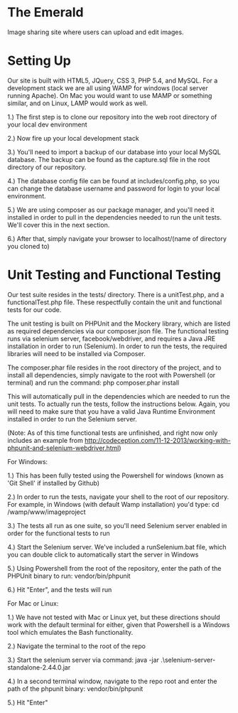 The Emerald
============

Image sharing site where users can upload and edit images.



Setting Up
============

Our site is built with HTML5, JQuery, CSS 3, PHP 5.4, and MySQL.  For a development stack we are all using WAMP for windows (local server running Apache).  On Mac you would want to use MAMP or something similar, and on Linux, LAMP would work as well.

1.)  The first step is to clone our repository into the web root directory of your local dev environment

2.)  Now fire up your local development stack

3.)  You'll need to import a backup of our database into your local MySQL database.  The backup can be found as the capture.sql file in the root directory of our repository.  

4.)  The database config file can be found at includes/config.php, so you can change the database username and password for login to your local environment.  

5.)  We are using composer as our package manager, and you'll need it installed in order to pull in the dependencies needed to run the unit tests.  We'll cover this in the next section.

6.)  After that, simply navigate your browser to localhost/(name of directory you cloned to)

Unit Testing and Functional Testing
====================================

Our test suite resides in the tests/ directory.  There is a unitTest.php, and a functionalTest.php file.  These respectfully contain the unit and functional tests for our code.  

The unit testing is built on PHPUnit and the Mockery library, which are listed as required dependencies via our composer.json file.  The functional testing runs via selenium server, facebook/webdriver, and requires a Java JRE installation in order to run (Selenium). In order to run the tests, the required libraries will need to be installed via Composer.  

The composer.phar file resides in the root directory of the project, and to install all dependencies, simply navigate to the root with Powershell (or terminal) and run the command: 
php composer.phar install

This will automatically pull in the dependencies which are needed to run the unit tests.  To actually run the tests, follow the instructions below. Again, you will need to make sure that you have a valid Java Runtime Environment installed in order to run the Selenium server.

(Note: As of this time functional tests are unfinished, and right now only includes an example from http://codeception.com/11-12-2013/working-with-phpunit-and-selenium-webdriver.html)

For Windows:

1.)  This has been fully tested using the Powershell for windows (known as 'Git Shell' if installed by Github)  

2.) In order to run the tests, navigate your shell to the root of our repository.  For example, in Windows (with default Wamp installation) you'd type: 
cd /wamp/www/imageproject

3.) The tests all run as one suite, so you'll need Selenium server enabled in order for the functional tests to run 

4.) Start the Selenium server.  We've included a runSelenium.bat file, which you can double click to automatically start the server in Windows

5.) Using Powershell from the root of the repository, enter the path of the PHPUnit binary to run:  vendor/bin/phpunit

6.) Hit "Enter", and the tests will run

For Mac or Linux:

1.)  We have not tested with Mac or Linux yet, but these directions should work with the default terminal for either, given that Powershell is a Windows tool which emulates the Bash functionality.

2.)  Navigate the terminal to the root of the repo

3.)  Start the selenium server via command: 
java -jar .\selenium-server-standalone-2.44.0.jar

4.)  In a second terminal window, navigate to the repo root and enter the path of the phpunit binary: vendor/bin/phpunit

5.)  Hit "Enter"
